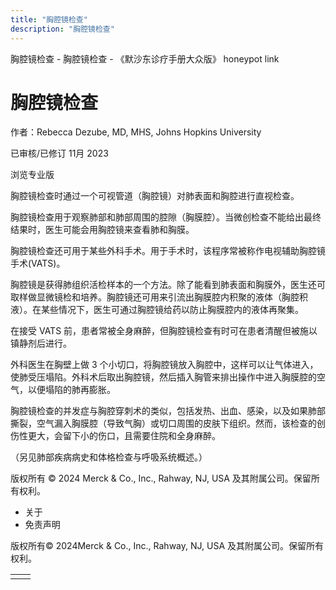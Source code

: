 ```yaml
---
title: "胸腔镜检查"
description: "胸腔镜检查"
---
```


﻿胸腔镜检查 \- 胸腔镜检查 \- 《默沙东诊疗手册大众版》 honeypot link

# 胸腔镜检查

作者：Rebecca Dezube, MD, MHS, Johns Hopkins University

已审核/已修订 11月 2023

浏览专业版

胸腔镜检查时通过一个可视管道（胸腔镜）对肺表面和胸腔进行直视检查。

胸腔镜检查用于观察肺部和肺部周围的腔隙（胸膜腔）。当微创检查不能给出最终结果时，医生可能会用胸腔镜来查看肺和胸膜。

胸腔镜检查还可用于某些外科手术。用于手术时，该程序常被称作电视辅助胸腔镜手术(VATS)。

胸腔镜是获得肺组织活检样本的一个方法。除了能看到肺表面和胸膜外，医生还可取样做显微镜检和培养。胸腔镜还可用来引流出胸膜腔内积聚的液体（胸腔积液）。在某些情况下，医生可通过胸腔镜给药以防止胸膜腔内的液体再聚集。

在接受 VATS 前，患者常被全身麻醉，但胸腔镜检查有时可在患者清醒但被施以镇静剂后进行。

外科医生在胸壁上做 3 个小切口，将胸腔镜放入胸腔中，这样可以让气体进入，使肺受压塌陷。外科术后取出胸腔镜，然后插入胸管来排出操作中进入胸膜腔的空气，以便塌陷的肺再膨胀。

胸腔镜检查的并发症与胸腔穿刺术的类似，包括发热、出血、感染，以及如果肺部撕裂，空气漏入胸膜腔（导致气胸）或切口周围的皮肤下组织。然而，该检查的创伤性更大，会留下小的伤口，且需要住院和全身麻醉。

（另见肺部疾病病史和体格检查与呼吸系统概述。）



版权所有 © 2024
Merck & Co., Inc., Rahway, NJ, USA 及其附属公司。保留所有权利。

- 关于
- 免责声明

版权所有© 2024Merck & Co., Inc., Rahway, NJ, USA 及其附属公司。保留所有权利。

|     |     |
| --- | --- |
|  |  |